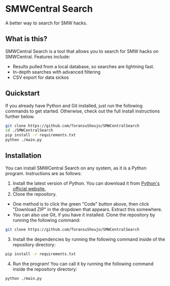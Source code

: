 # SMWCentral Search
A better way to search for SMW hacks.

## What is this?
SMWCentral Search is a tool that allows you to search for SMW hacks on SMWCentral. Features include:
* Results pulled from a local database, so searches are lightning fast.
* In-depth searches with advanced filtering
* CSV export for data sickos

## Quickstart
If you already have Python and Git installed, just run the following commands to get started. Otherwise, check out the full install instructions further below.
```bash
git clone https://github.com/ToransuShoujo/SMWCentralSearch
cd ./SMWCentralSearch
pip install -r requirements.txt
python ./main.py
```

## Installation

You can install SMWCentral Search on any system, as it is a Python program. Instructions are as follows:
1. Install the latest version of Python. You can download it from [Python's official website.](https://www.python.org/downloads/)
2. Clone the repository.
  * One method is to click the green "Code" button above, then click "Download ZIP" in the dropdown that appears. Extract this somewhere.
  *  You can also use Git, if you have it installed. Clone the repository by running the following command:
   ```bash
   git clone https://github.com/ToransuShoujo/SMWCentralSearch
   ```

3. Install the dependencies by running the following command inside of the repository directory:
```bash
pip install -r requirements.txt
```

4. Run the program! You can call it by running the following command inside the repository directory:
```bash
python ./main.py
```

